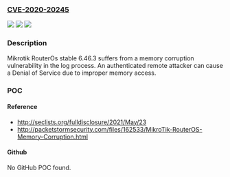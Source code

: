 ### [CVE-2020-20245](https://cve.mitre.org/cgi-bin/cvename.cgi?name=CVE-2020-20245)
![](https://img.shields.io/static/v1?label=Product&message=n%2Fa&color=blue)
![](https://img.shields.io/static/v1?label=Version&message=n%2Fa&color=blue)
![](https://img.shields.io/static/v1?label=Vulnerability&message=n%2Fa&color=brighgreen)

### Description

Mikrotik RouterOs stable 6.46.3 suffers from a memory corruption vulnerability in the log process. An authenticated remote attacker can cause a Denial of Service due to improper memory access.

### POC

#### Reference
- http://seclists.org/fulldisclosure/2021/May/23
- http://packetstormsecurity.com/files/162533/MikroTik-RouterOS-Memory-Corruption.html

#### Github
No GitHub POC found.


